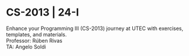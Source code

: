 # CS-2013 | 24-I
Enhance your Programming III (CS-2013) journey at UTEC with exercises, templates, and materials.   
Professor: Rúben Rivas  
TA: Angelo Soldi
